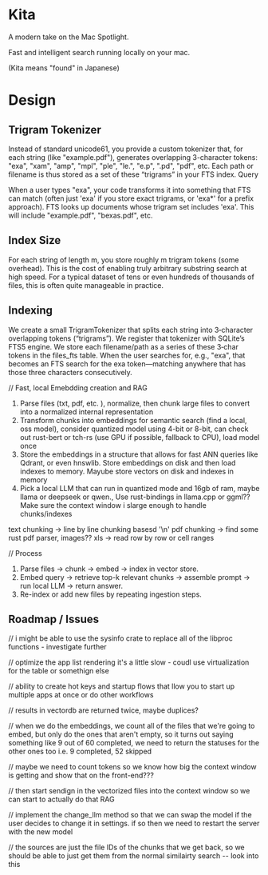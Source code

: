 # Kita

A modern take on the Mac Spotlight.

Fast and intelligent search running locally on your mac.

(Kita means "found" in Japanese)

# Design

## Trigram Tokenizer

Instead of standard unicode61, you provide a custom tokenizer that, for each string (like "example.pdf"), generates overlapping 3-character tokens:
"exa", "xam", "amp", "mpl", "ple", "le.", "e.p", ".pd", "pdf", etc.
Each path or filename is thus stored as a set of these “trigrams” in your FTS index.
Query

When a user types "exa", your code transforms it into something that FTS can match (often just 'exa' if you store exact trigrams, or 'exa\*' for a prefix approach).
FTS looks up documents whose trigram set includes 'exa'. This will include "example.pdf", "bexas.pdf", etc.

## Index Size

For each string of length m, you store roughly m trigram tokens (some overhead). This is the cost of enabling truly arbitrary substring search at high speed.
For a typical dataset of tens or even hundreds of thousands of files, this is often quite manageable in practice.

## Indexing

We create a small TrigramTokenizer that splits each string into 3‑character overlapping tokens (“trigrams”).
We register that tokenizer with SQLite’s FTS5 engine.
We store each filename/path as a series of these 3‑char tokens in the files_fts table.
When the user searches for, e.g., "exa", that becomes an FTS search for the exa token—matching anywhere that has those three characters consecutively.

// Fast, local Emebdding creation and RAG

1. Parse files (txt, pdf, etc. ), normalize, then chunk large files to convert into a normalized internal representation
2. Transform chunks into embeddings for semantic search (find a local, oss model), consider quantized model using 4-bit or 8-bit, can check out rust-bert or tch-rs (use GPU if possible, fallback to CPU), load model once
3. Store the embeddings in a structure that allows for fast ANN queries like Qdrant, or even hnswlib. Store embeddings on disk and then load indexes to memory. Mayube store vectors on disk and indexes in memory
4. Pick a local LLM that can run in quantized mode and 16gb of ram, maybe llama or deepseek or qwen., Use rust-bindings in llama.cpp or ggml?? Make sure the context window i slarge enough to handle chunks/indexes

text chunking -> line by line chunking basesd '\n'
pdf chunking -> find some rust pdf parser, images??
xls -> read row by row or cell ranges

// Process

1. Parse files → chunk → embed → index in vector store.
2. Embed query → retrieve top-k relevant chunks → assemble prompt → run local LLM → return answer.
3. Re-index or add new files by repeating ingestion steps.

## Roadmap / Issues

// i might be able to use the sysinfo crate to replace all of the libproc functions - investigate further

// optimize the app list rendering it's a little slow - coudl use virtualization for the table or somethign else

// ability to create hot keys and startup flows that llow you to start up multiple apps at once or do other workflows

// results in vectordb are returned twice, maybe duplices?

// when we do the embeddings, we count all of the files that we're going to embed, but only do the ones that aren't empty, so it turns out saying something like 9 out of 60 completed, we need to return the statuses for the other ones too i.e. 9 completed, 52 skipped

// maybe we need to count tokens so we know how big the context window is getting and show that on the front-end???

// then start sendign in the vectorized files into the context window so we can start to actually do that RAG

// implement the change_llm method so that we can swap the model if the user decides to change it in settings. if so then we need to restart the server with the new model

// the sources are just the file IDs of the chunks that we get back, so we should be able to just get them from the normal similairty search -- look into this
